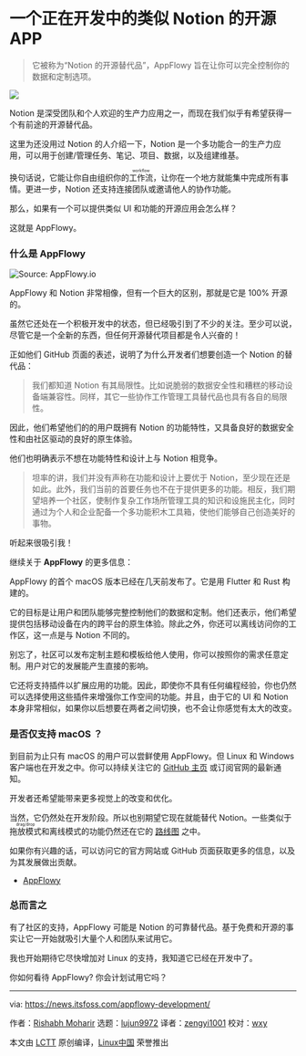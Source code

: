 [#]: subject: "A Notion like Open-Source App is in Development"
[#]: via: "https://news.itsfoss.com/appflowy-development/"
[#]: author: "Rishabh Moharir https://news.itsfoss.com/author/rishabh/"
[#]: collector: "lujun9972"
[#]: translator: "zengyi1001"
[#]: reviewer: "wxy"
[#]: publisher: "wxy"
[#]: url: "https://linux.cn/article-14012-1.html"

一个正在开发中的类似 Notion 的开源 APP 
======

> 它被称为“Notion 的开源替代品”，AppFlowy 旨在让你可以完全控制你的数据和定制选项。

![](https://i2.wp.com/news.itsfoss.com/wp-content/uploads/2021/11/AppFlowy-ft.png?w=1200&ssl=1)

Notion 是深受团队和个人欢迎的生产力应用之一，而现在我们似乎有希望获得一个有前途的开源替代品。
 
这里为还没用过 Notion 的人介绍一下，Notion 是一个多功能合一的生产力应用，可以用于创建/管理任务、笔记、项目、数据，以及组建维基。

换句话说，它能让你自由组织你的<ruby>工作流<rt>workflow</rt></ruby>，让你在一个地方就能集中完成所有事情。更进一步，Notion 还支持连接团队或邀请他人的协作功能。

那么，如果有一个可以提供类似 UI 和功能的开源应用会怎么样？

这就是 AppFlowy。

### 什么是 AppFlowy

![Source: AppFlowy.io][1]

AppFlowy 和 Notion 非常相像，但有一个巨大的区别，那就是它是 100% 开源的。

虽然它还处在一个积极开发中的状态，但已经吸引到了不少的关注。至少可以说，尽管它是一个全新的东西，但任何开源替代项目都是令人兴奋的！
 
正如他们 GitHub 页面的表述，说明了为什么开发者们想要创造一个 Notion 的替代品：

> 我们都知道 Notion 有其局限性。比如说脆弱的数据安全性和糟糕的移动设备端兼容性。同样，其它一些协作工作管理工具替代品也具有各自的局限性。

因此，他们希望他们的的用户既拥有 Notion 的功能特性，又具备良好的数据安全性和由社区驱动的良好的原生体验。

他们也明确表示不想在功能特性和设计上与 Notion 相竞争。

> 坦率的讲，我们并没有声称在功能和设计上要优于 Notion，至少现在还是如此。此外，我们当前的首要任务也不在于提供更多的功能。相反，我们期望培养一个社区，使制作复杂工作场所管理工具的知识和设施民主化，同时通过为个人和企业配备一个多功能积木工具箱，使他们能够自己创造美好的事物。

听起来很吸引我！

继续关于 **AppFlowy** 的更多信息：

AppFlowy 的首个 macOS 版本已经在几天前发布了。它是用 Flutter 和 Rust 构建的。

它的目标是让用户和团队能够完整控制他们的数据和定制。他们还表示，他们希望提供包括移动设备在内的跨平台的原生体验。除此之外，你还可以离线访问你的工作区，这一点是与 Notion 不同的。

别忘了，社区可以发布定制主题和模板给他人使用，你可以按照你的需求任意定制。用户对它的发展能产生直接的影响。

它还将支持插件以扩展应用的功能。因此，即使你不具有任何编程经验，你也仍然可以选择使用这些插件来增强你工作空间的功能。并且，由于它的 UI 和 Notion 本身非常相似，如果你以后想要在两者之间切换，也不会让你感觉有太大的改变。

### 是否仅支持 macOS ？

到目前为止只有 macOS 的用户可以尝鲜使用 AppFlowy。但 Linux 和 Windows 客户端也在开发之中。你可以持续关注它的 [GitHub 主页][2] 或订阅官网的最新通知。

开发者还希望能带来更多视觉上的改变和优化。

当然，它仍然处在开发阶段。所以也别期望它现在就能替代 Notion。一些类似于<ruby>拖放模式<rt>drag/drop</rt><ruby>和离线模式的功能仍然还在它的 [路线图][3] 之中。

如果你有兴趣的话，可以访问它的官方网站或 GitHub 页面获取更多的信息，以及为其发展做出贡献。

- [AppFlowy][4]

### 总而言之

有了社区的支持，AppFlowy 可能是 Notion 的可靠替代品。基于免费和开源的事实让它一开始就吸引大量个人和团队来试用它。

我也开始期待它尽快增加对 Linux 的支持，我知道它已经在开发中了。

你如何看待 AppFlowy? 你会计划试用它吗？

--------------------------------------------------------------------------------

via: https://news.itsfoss.com/appflowy-development/

作者：[Rishabh Moharir][a]
选题：[lujun9972][b]
译者：[zengyi1001](https://github.com/zengyi1001)
校对：[wxy](https://github.com/wxy)

本文由 [LCTT](https://github.com/LCTT/TranslateProject) 原创编译，[Linux中国](https://linux.cn/) 荣誉推出

[a]: https://news.itsfoss.com/author/rishabh/
[b]: https://github.com/lujun9972
[1]: https://i2.wp.com/news.itsfoss.com/wp-content/uploads/2021/11/welcome.png?resize=1568%2C1117&ssl=1
[2]: https://github.com/AppFlowy-IO/appflowy
[3]: https://trello.com/b/NCyXCXXh/appflowy-roadmap
[4]: https://www.appflowy.io
